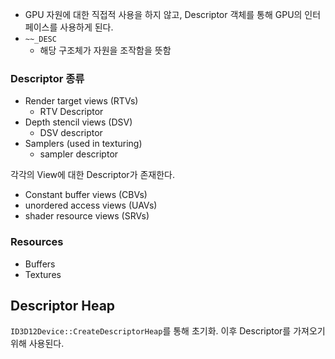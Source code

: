 - GPU 자원에 대한 직접적 사용을 하지 않고, Descriptor 객체를 통해 GPU의 인터페이스를 사용하게 된다.
- `~~_DESC`
	- 해당 구조체가 자원을 조작함을 뜻함
### Descriptor 종류
- Render target views (RTVs)
	- RTV Descriptor
- Depth stencil views (DSV)
	- DSV descriptor
- Samplers (used in texturing)
	- sampler descriptor

각각의 View에 대한 Descriptor가 존재한다.

- Constant buffer views (CBVs)
- unordered access views (UAVs)
- shader resource views (SRVs)
### Resources
- Buffers
- Textures
## Descriptor Heap
`ID3D12Device::CreateDescriptorHeap`를 통해 초기화.
이후 Descriptor를 가져오기 위해 사용된다.
